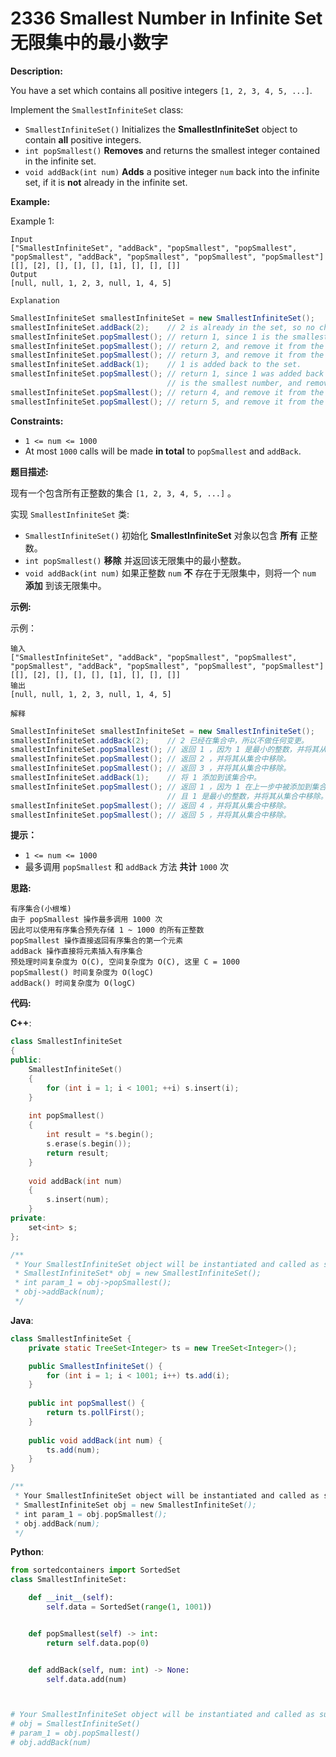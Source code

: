 # 2336 Smallest Number in Infinite Set 无限集中的最小数字

__Description:__

You have a set which contains all positive integers `[1, 2, 3, 4, 5, ...]`.

Implement the `SmallestInfiniteSet` class:

- `SmallestInfiniteSet()` Initializes the __SmallestInfiniteSet__ object to contain __all__ positive integers.
- `int popSmallest()` __Removes__ and returns the smallest integer contained in the infinite set.
- `void addBack(int num)` __Adds__ a positive integer `num` back into the infinite set, if it is __not__ already in the infinite set.

__Example:__

Example 1:

```text
Input
["SmallestInfiniteSet", "addBack", "popSmallest", "popSmallest", "popSmallest", "addBack", "popSmallest", "popSmallest", "popSmallest"]
[[], [2], [], [], [], [1], [], [], []]
Output
[null, null, 1, 2, 3, null, 1, 4, 5]

Explanation
```

```Java
SmallestInfiniteSet smallestInfiniteSet = new SmallestInfiniteSet();
smallestInfiniteSet.addBack(2);    // 2 is already in the set, so no change is made.
smallestInfiniteSet.popSmallest(); // return 1, since 1 is the smallest number, and remove it from the set.
smallestInfiniteSet.popSmallest(); // return 2, and remove it from the set.
smallestInfiniteSet.popSmallest(); // return 3, and remove it from the set.
smallestInfiniteSet.addBack(1);    // 1 is added back to the set.
smallestInfiniteSet.popSmallest(); // return 1, since 1 was added back to the set and
                                   // is the smallest number, and remove it from the set.
smallestInfiniteSet.popSmallest(); // return 4, and remove it from the set.
smallestInfiniteSet.popSmallest(); // return 5, and remove it from the set.
```

__Constraints:__

- `1 <= num <= 1000`
- At most `1000` calls will be made __in total__ to `popSmallest` and `addBack`.

__题目描述:__

现有一个包含所有正整数的集合 `[1, 2, 3, 4, 5, ...]` 。

实现 `SmallestInfiniteSet` 类:

- `SmallestInfiniteSet()` 初始化 __SmallestInfiniteSet__ 对象以包含 __所有__ 正整数。
- `int popSmallest()` __移除__ 并返回该无限集中的最小整数。
- `void addBack(int num)` 如果正整数 `num` __不__ 存在于无限集中，则将一个 `num` __添加__ 到该无限集中。

__示例:__

示例：

```text
输入
["SmallestInfiniteSet", "addBack", "popSmallest", "popSmallest", "popSmallest", "addBack", "popSmallest", "popSmallest", "popSmallest"]
[[], [2], [], [], [], [1], [], [], []]
输出
[null, null, 1, 2, 3, null, 1, 4, 5]

解释
```

```Java
SmallestInfiniteSet smallestInfiniteSet = new SmallestInfiniteSet();
smallestInfiniteSet.addBack(2);    // 2 已经在集合中，所以不做任何变更。
smallestInfiniteSet.popSmallest(); // 返回 1 ，因为 1 是最小的整数，并将其从集合中移除。
smallestInfiniteSet.popSmallest(); // 返回 2 ，并将其从集合中移除。
smallestInfiniteSet.popSmallest(); // 返回 3 ，并将其从集合中移除。
smallestInfiniteSet.addBack(1);    // 将 1 添加到该集合中。
smallestInfiniteSet.popSmallest(); // 返回 1 ，因为 1 在上一步中被添加到集合中，
                                   // 且 1 是最小的整数，并将其从集合中移除。
smallestInfiniteSet.popSmallest(); // 返回 4 ，并将其从集合中移除。
smallestInfiniteSet.popSmallest(); // 返回 5 ，并将其从集合中移除。
```

__提示：__

- `1 <= num <= 1000`
- 最多调用 `popSmallest` 和 `addBack` 方法 __共计__ `1000` 次

__思路:__

```text
有序集合(小根堆)
由于 popSmallest 操作最多调用 1000 次
因此可以使用有序集合预先存储 1 ~ 1000 的所有正整数
popSmallest 操作直接返回有序集合的第一个元素
addBack 操作直接将元素插入有序集合
预处理时间复杂度为 O(C), 空间复杂度为 O(C), 这里 C = 1000
popSmallest() 时间复杂度为 O(logC)
addBack() 时间复杂度为 O(logC)
```

__代码:__

__C++__:

```C++
class SmallestInfiniteSet 
{
public:
    SmallestInfiniteSet() 
    {
        for (int i = 1; i < 1001; ++i) s.insert(i);
    }
    
    int popSmallest() 
    {
        int result = *s.begin();
        s.erase(s.begin());
        return result;
    }
    
    void addBack(int num) 
    {
        s.insert(num);
    }
private:
    set<int> s;
};

/**
 * Your SmallestInfiniteSet object will be instantiated and called as such:
 * SmallestInfiniteSet* obj = new SmallestInfiniteSet();
 * int param_1 = obj->popSmallest();
 * obj->addBack(num);
 */
```

__Java__:

```Java
class SmallestInfiniteSet {
    private static TreeSet<Integer> ts = new TreeSet<Integer>();

    public SmallestInfiniteSet() {
        for (int i = 1; i < 1001; i++) ts.add(i);
    }
    
    public int popSmallest() {
        return ts.pollFirst();
    }
    
    public void addBack(int num) {
        ts.add(num);
    }
}

/**
 * Your SmallestInfiniteSet object will be instantiated and called as such:
 * SmallestInfiniteSet obj = new SmallestInfiniteSet();
 * int param_1 = obj.popSmallest();
 * obj.addBack(num);
 */
```

__Python__:

```Python
from sortedcontainers import SortedSet
class SmallestInfiniteSet:

    def __init__(self):
        self.data = SortedSet(range(1, 1001))


    def popSmallest(self) -> int:
        return self.data.pop(0)


    def addBack(self, num: int) -> None:
        self.data.add(num)



# Your SmallestInfiniteSet object will be instantiated and called as such:
# obj = SmallestInfiniteSet()
# param_1 = obj.popSmallest()
# obj.addBack(num)
```
